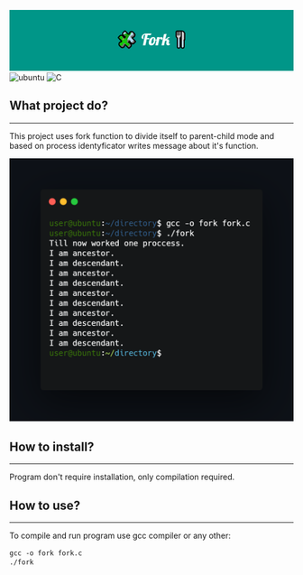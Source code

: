 ![project_banner](banner.png)
![ubuntu](https://img.shields.io/badge/Operating_System-Ubuntu-blueviolet)
![C](https://img.shields.io/badge/language-C-yellow)
## What project do?
___
This project uses fork function to divide itself to parent-child mode and based on process identyficator writes message about it's function.

![terminal](execute.png)

## How to install?
___
Program don't require installation, only compilation required.

## How to use?
___
To compile and run program use gcc compiler or any other:
```
gcc -o fork fork.c
./fork
```

<!--https://banner.godori.dev/ height:150-->
<!--https://shields.io/-->
<!--https://carbon.now.sh/-->